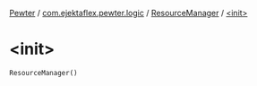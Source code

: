 [Pewter](../../index.md) / [com.ejektaflex.pewter.logic](../index.md) / [ResourceManager](index.md) / [&lt;init&gt;](./-init-.md)

# &lt;init&gt;

`ResourceManager()`